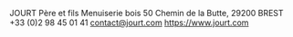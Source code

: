 JOURT Père et fils Menuiserie bois
50 Chemin de la Butte, 29200 BREST
+33 (0)2 98 45 01 41
contact@jourt.com
https://www.jourt.com

<!---
JOURT-Pere-et-fils-Menuiserie-bois/JOURT-Pere-et-fils-Menuiserie-bois is a ✨ special ✨ repository because its `README.md` (this file) appears on your GitHub profile.
You can click the Preview link to take a look at your changes.
--->
